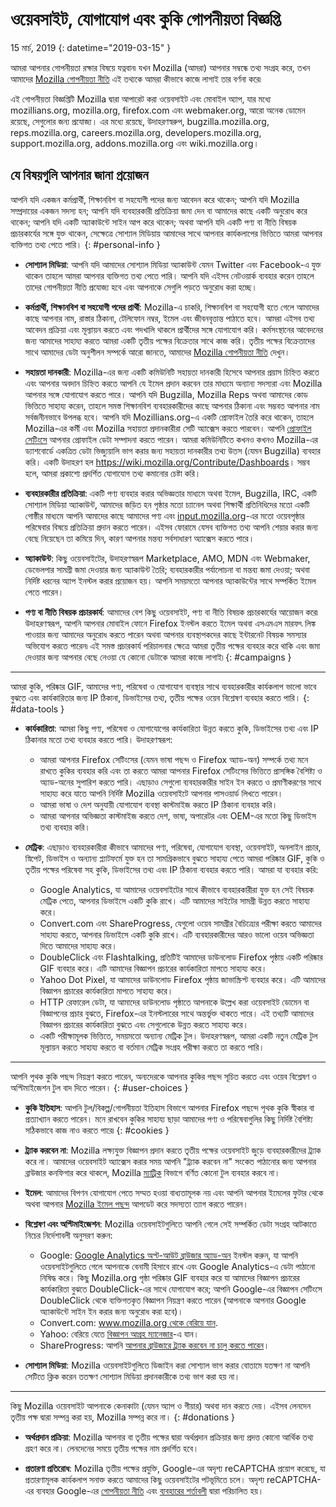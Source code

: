 # ওয়েবসাইট, যোগাযোগ এবং কুকি গোপনীয়তা বিজ্ঞপ্তি

15 মার্চ, 2019
{: datetime="2019-03-15" }

আমরা আপনার গোপনীয়তা রক্ষার বিষয়ে যত্নবান৷ যখন Mozilla (আমরা) আপনার সম্বন্ধে তথ্য সংগ্রহ করে, তখন আমাদের [Mozilla গোপনীয়তা নীতি](https://www.mozilla.org/privacy/) এই তথ্যকে আমরা কীভাবে কাজে লাগাই তার বর্ণনা করে৷

এই গোপনীয়তা বিজ্ঞপ্তিটি Mozilla দ্বারা আপারেট করা ওয়েবসাইট এবং মোবাইল অ্যাপ, যার মধ্যে mozillians.org, mozilla.org, firefox.com এবং webmaker.org, আরো অনেক ডোমেন রয়েছে, সেগুলোর জন্য প্রযোজ্য। এর মধ্যে রয়েছে, উদাহরণস্বরুপ, bugzilla.mozilla.org, reps.mozilla.org, careers.mozilla.org, developers.mozilla.org, support.mozilla.org, addons.mozilla.org এবং wiki.mozilla.org।

## যে বিষয়গুলি আপনার জানা প্রয়োজন

আপনি যদি একজন কর্মপ্রার্থী, শিক্ষানবিশ বা সহযোগী পদের জন্য আবেদন করে থাকেন; আপনি যদি Mozilla সম্প্রদায়ের একজন সদস্য হন; আপনি যদি ব্যবহারকারী প্রতিক্রিয়া জমা দেন বা আমাদের কাছে একটি অনুরোধ করে থাকেন; আপনি যদি একটি অ্যাকাউন্টে সাইন আপ করে থাকেন; অথবা আপনি যদি একটি পণ্য বা নীতি বিষয়ক প্রচারকার্যের সঙ্গে যুক্ত থাকেন, সেক্ষেত্রে সোশ্যাল মিডিয়ায় আমাদের সাথে আপনার কার্যকলাপের ভিত্তিতে আমরা আপনার ব্যক্তিগত তথ্য পেতে পারি। 
{: #personal-info }

* **সোশ্যাল মিডিয়া**: আপনি যদি আমাদের সোশ্যাল মিডিয়া অ্যাকাউন্ট যেমন Twitter এবং Facebook-এ যুক্ত থাকেন তাহলে আমরা আপনার ব্যক্তিগত তথ্য পেতে পারি। আপনি যদি এইসব নেটওয়ার্ক ব্যবহার করেন তাহলে তাদের গোপনীয়তা নীতি প্রযোজ্য হবে এবং আপনাকে সেগুলি পড়তে অনুরোধ করা হচ্ছে।

* **কর্মপ্রার্থী, শিক্ষানবিশ বা সহযোগী পদের প্রার্থী**: Mozilla-এ চাকরি, শিক্ষানবিশ বা সহযোগী হতে গেলে আমাদের কাছে আপনার নাম, রাস্তার ঠিকানা, টেলিফোন নম্বর, ইমেল এবং জীবনবৃত্তান্ত পাঠাতে হবে। আমরা এইসব তথ্য আবেদন প্রক্রিয়া এবং মূল্যায়ন করতে এবং পদখালি থাকলে প্রার্থীদের সঙ্গে যোগাযোগ করি। কর্মসংস্থানের আবেদনের জন্য আমাদের সাহায্য করতে আমরা একটি তৃতীয় পক্ষের বিক্রেতার সাথে কাজ করি। তৃতীয় পক্ষের বিক্রেতাদের সাথে আমাদের ডেটা অনুশীলন সম্পর্কে আরো জানতে, আমাদের [Mozilla গোপনীয়তা নীতি](https://www.mozilla.org/privacy/) দেখুন।

* **সহায়তা দানকারী**: Mozilla-এর জন্য একটি কমিউনিটি সহায়তা দানকারী হিসেবে আপনার প্রয়াস চিহ্নিত করতে এবং আপনার অবদান চিহ্নিত করতে আপনি যে ইমেল প্রদান করবেন তার মাধ্যমে অন্যান্য সদস্যরা এবং Mozilla আপনার সঙ্গে যোগাযোগ করতে পারে। আপনি যদি Bugzilla, Mozilla Reps অথবা আমাদের কোড ভিত্তিতে সাহায্য করেন, তাহলে সমস্ত শিক্ষানবিশ ব্যবহারকারীদের কাছে আপনার ঠিকানা এবং সম্ভবত আপনার নাম সর্বজনীনভাবে উপলব্ধ হবে। আপনি যদি Mozillians.org-এ একটি প্রোফাইল তৈরি করে থাকেন, তাহলে Mozilla-এর কর্মী এবং Mozilla সহায়তা প্রদানকারীরা সেটি অ্যাক্সেস করতে পারবেন। আপনি [প্রোফাইল সেটিংসে](https://mozillians.org/user/edit) আপনার প্রোফাইল ডেটা সম্পাদনা করতে পারেন। আমরা কমিউনিটিতে কখনও কখনও Mozilla-এর ড্যাশবোর্ডে একত্রিত ডেটা ভিজ্যুয়ালি ভাগ করার জন্য সহায়তা দানকারীর তথ্য উতস (যেমন Bugzilla) ব্যবহার করি। একটি উদাহরণ হল <https://wiki.mozilla.org/Contribute/Dashboards>। সম্ভব হলে, আমরা প্রকাশ্যে প্রদর্শিত যোগাযোগ তথ্য কমানোর চেষ্টা করি।

* **ব্যবহারকারীর প্রতিক্রিয়া**: একটি পণ্য ব্যবহার করার অভিজ্ঞতার মাধ্যমে অথবা ইমেল, Bugzilla, IRC, একটি সোশ্যাল মিডিয়া অ্যাকাউন্ট, আমাদের জড়িত হন পৃষ্ঠার মতো চ্যানেল অথবা শিক্ষার্থী প্রতিনিধিদের মতো একটি গোষ্ঠীর মাধ্যমে আপনি আমাদের কাছে আমাদের পণ্য এবং [input.mozilla.org](https://input.mozilla.org/)-এর মতো ওয়েবপৃষ্ঠার পরিষেবার বিষয়ে প্রতিক্রিয়া প্রদান করতে পারেন। এইসব ফোরামে যেসব ব্যক্তিগত তথ্য আপনি শেয়ার করার জন্য বেছে নিয়েছেন তা কমিয়ে দিন, কারণ আপনার মন্তব্য সর্বসাধারণ অ্যাক্সেস করতে পারে।

* **অ্যাকাউন্ট**: কিছু ওয়েবসাইটের, উদাহরণস্বরূপ Marketplace, AMO, MDN এবং Webmaker, ডেভেলপার সামগ্রী জমা দেওয়ার জন্য অ্যাকাউন্ট তৈরি; ব্যবহারকারীর পর্যালোচনা বা মন্তব্য জমা দেওয়া; অথবা নির্দিষ্ট ধরনের অ্যাপ ইনস্টল করার প্রয়োজন হয়। আপনি সময়মতো আপনার অ্যাকাউন্টের সাথে সম্পর্কিত ইমেল পেতে পারেন। 

* **পণ্য বা নীতি বিষয়ক প্রচারকার্য**: আমাদের বেশ কিছু ওয়েবসাইট, পণ্য বা নীতি বিষয়ক প্রচারকার্যের আয়োজন করে৷ উদাহরণস্বরূপ, আপনি আপনার মোবাইল ফোনে Firefox ইনস্টল করতে ইমেল অথবা এসএমএস মারফৎ লিঙ্ক পাওয়ার জন্য আমাদের অনুরোধ করতে পারেন অথবা আপনার ব্যবস্থাপকদের কাছে ইন্টারনেট বিষয়ক সমস্যার অভিযোগ করতে পারেন৷ এই সমস্ত প্রচারকার্য পরিচালনার ক্ষেত্রে আমরা তৃতীয় পক্ষের ব্যবহার করে থাকি এবং জমা দেওয়ার জন্য আপনার বেছে নেওয়া যে কোনো ডেটাকে আমরা কাজে লাগাই৷
{: #campaigns }

---------------------------------------

আমরা কুকি, পরিষ্কার GIF, আমাদের পণ্য, পরিষেবা ও যোগাযোগ ব্যবস্থার সাথে ব্যবহারকারীর কার্যকলাপ ভালো ভাবে বুঝতে এবং কার্যকারিতার জন্য IP ঠিকানা, ডিভাইসের তথ্য, তৃতীয় পক্ষের ওয়েব বিশ্লেষণ ব্যবহার করতে পারি।
{: #data-tools }

* **কার্যকারিতা**: আমরা কিছু পণ্য, পরিষেবা ও যোগাযোগের কার্যকারিতা উন্নত করতে কুকি, ডিভাইসের তথ্য এবং IP ঠিকানার মতো তথ্য ব্যবহার করতে পারি। উদাহরণস্বরূপ:
    * আমরা আপনার Firefox সেটিংসের (যেমন ভাষা পছন্দ ও Firefox অ্যাড-অন) সম্পর্কে তথ্য মনে রাখতে কুকির ব্যবহার করি এবং তা করতে আমরা আপনার Firefox সেটিংসের ভিত্তিতে প্রাসঙ্গিক বৈশিষ্ট্য ও অ্যাড-অনের সুপারিশ করতে পারি। এছাড়াও সেগুলো ব্যবহারকারীর সাইন ইন করতে ও প্রমাণীকরণের সাথে সাহায্য করে যাতে আপনি নির্দিষ্ট Mozilla ওয়েবসাইটে আপনার পাসওয়ার্ড লিখতে পারেন।
    * আমরা ভাষা ও দেশ অনুযায়ী যোগাযোগ ব্যবস্থা কাস্টমাইজ করতে IP ঠিকানা ব্যবহার করি।
    * আমরা আপনার অভিজ্ঞতা কাস্টমাইজ করতে দেশ, ভাষা, অপারেটর এবং OEM-এর মতো কিছু ডিভাইস তথ্য ব্যবহার করি।

* **মেট্রিক**: এছাড়াও ব্যবহারকারীরা কীভাবে আমাদের পণ্য, পরিষেবা, যোগাযোগ ব্যবস্থা, ওয়েবসাইট, অনলাইন প্রচার, স্নিপেট, ডিভাইস ও অন্যান্য প্ল্যাটফর্মে যুক্ত হন তা সামগ্রিকভাবে বুঝতে সাহায্য পেতে আমরা পরিষ্কার GIF, কুকি ও তৃতীয় পক্ষের পরিষেবা সহ কুকি, ডিভাইসের তথ্য এবং IP ঠিকানা ব্যবহার করতে পারি। আমরা যা ব্যবহার করি:
    * Google Analytics, যা আমাদের ওয়েবসাইটের সাথে কীভাবে ব্যবহারকারীরা যুক্ত হন সেই বিষয়ক মেট্রিক পেতে, আপনার ডিভাইসে একটি কুকি রাখে। এটি আমাদের সাইটের সামগ্রী উন্নত করতে সাহায্য করে।
    * Convert.com এবং ShareProgress, যেগুলো ওয়েব সামগ্রীর বৈচিত্র্যের পরীক্ষা করতে আমাদের সাহায্য করতে, আপনার ডিভাইসে একটি কুকি রাখে। এটি ব্যবহারকারীদের আরও ভালো ওয়েব অভিজ্ঞতা দিতে আমাদের সাহায্য করে।
    * DoubleClick এবং Flashtalking, প্রতিটিই আমাদের ডাউনলোড Firefox পৃষ্ঠায় একটি পরিষ্কার GIF ব্যবহার করে। এটি আমাদের বিজ্ঞাপন প্রচারের কার্যকারিতা মাপতে সাহায্য করে।
    * Yahoo Dot Pixel, যা আমাদের ডাউনলোড Firefox পৃষ্ঠায় জাভাস্ক্রিপ্ট ব্যবহার করে। এটি আমাদের বিজ্ঞাপন প্রচারের কার্যকারিতা মাপতে সাহায্য করে। 
    * HTTP রেফারেল ডেটা, যা আমাদের ডাউনলোড পৃষ্ঠাতে আপনাকে উল্লেখ করা ওয়েবসাইট ডোমেন বা বিজ্ঞাপনের প্রচার বুঝতে, Firefox-এর ইনস্টলারের সাথে অন্তর্ভুক্ত থাকতে পারে। এই তথ্যটি আমাদের বিজ্ঞাপন প্রচারের কার্যকারিতা বুঝতে এবং সেগুলোকে উন্নত করতে সাহায্য করে।
    * একটি পরীক্ষামূলক ভিত্তিতে, সময়মতো অন্যান্য মেট্রিক টুল। উদাহরণস্বরূপ, আমরা একটি নতুন মেট্রিক টুল মূল্যায়ন করতে সাহায্য করতে বা বর্তমান মেট্রিক সংগ্রহ পরীক্ষা করতে তা করতে পারি।

---------------------------------------

আপনি পৃথক কুকি পছন্দ নিয়ন্ত্রণ করতে পারেন, অন্যদেরকে আপনার কুকির পছন্দ সূচিত করতে এবং ওয়েব বিশ্লেষণ ও অপ্টিমাইজেশন টুল বাদ দিতে পারেন। 
{: #user-choices }

* **কুকি ইতিহাস**: আপনি টুল/বিকল্প/গোপনীয়তা ইতিহাস বিভাগে আপনার Firefox পছন্দে পৃথক কুকি স্বীকার বা প্রত্যাখ্যান করতে পারেন। মনে রাখবেন কুকির সাহায্য ছাড়া আমাদের পণ্য ও পরিষেবাগুলির কিছু নির্দিষ্ট বৈশিষ্ট্য সঠিকভাবে কাজ নাও করতে পারে৷
{: #cookies }

* **ট্র্যাক করবেন না**: Mozilla লক্ষ্যযুক্ত বিজ্ঞাপন প্রদান করতে তৃতীয় পক্ষের ওয়েবসাইট জুড়ে ব্যবহারকারীদের ট্র্যাক করে না। আমাদের ওয়েবসাইট অ্যাক্সেস করার সময় আপনি "ট্র্যাক করবেন না" সংকেত পাঠানোর জন্য আপনার ব্রাউজার কনফিগার করে থাকলে, Mozilla [ম্যাট্রিক](#data-tools) বিভাগে বর্ণিত কোনো টুল ব্যবহার করবে না।

* **ইমেল**: আমাদের বিপণন যোগাযোগ পেতে সম্মত হওয়া বাধ্যতামূলক নয় এবং আপনি আপনার ইমেলের ফুটার থেকে অথবা আপনার [Mozilla ইমেল পছন্দ](https://www.mozilla.org/newsletter/recovery/) আপডেট করে সদস্যতা ত্যাগ করতে পারেন। 

* **বিশ্লেষণ এবং অপ্টিমাইজেশন**: Mozilla ওয়েবসাইটগুলিতে আপনি গেলে সেই সম্পর্কিত ডেটা সংগ্রহ আটকাতে নিচের নির্দেশাবলী অনুসরণ করুন:
    *  Google: [Google Analytics অপ্ট-আউট ব্রাউজার অ্যাড-অন](https://tools.google.com/dlpage/gaoptout) ইনস্টল করুন, যা আপনি ওয়েবসাইটগুলিতে গেলে আপনাকে বেনামী হিসাবে রাখে এবং Google Analytics-এ ডেটা পাঠানো নিষিদ্ধ করে। কিছু Mozilla.org পৃষ্ঠা পরিষ্কার GIF ব্যবহার করে যা আমাদের বিজ্ঞাপন প্রচারের কার্যকারিতা বুঝতে DoubleClick-এর সাথে যোগাযোগ করে; আপনি Google-এর বিজ্ঞাপন সেটিংসে DoubleClick থেকে ব্যক্তিগতকৃত বিজ্ঞাপন নিয়ন্ত্রণ করতে পারেন (আপনাকে আপনার Google অ্যাকাউন্টে সাইন ইন করার জন্য অনুরোধ করা হবে)।
    *  Convert.com: [www.mozilla.org থেকে বেরিয়ে যান](https://www.mozilla.org/exp/opt-out/).
    *  Yahoo: বেরিয়ে যেতে [বিজ্ঞাপন আগ্রহ ম্যানেজার](https://aim.yahoo.com/aim/us/en/optout/)-এ যান।
    *  ShareProgress: আপনি [আপনার ব্রাউজারে ট্র্যাক করবেন না চালু করতে পারেন](https://support.mozilla.org/kb/how-do-i-turn-do-not-track-feature)।

* **সোশ্যাল মিডিয়া**: Mozilla ওয়েবসাইটগুলিতে ডিজাইন করা সোশ্যাল ভাগ করার বোতামে যতক্ষণ না আপনি সেটিতে ক্লিক করেন ততক্ষণ সোশ্যাল মিডিয়া প্রদানকারীকে তথ্য ভাগ করা হয় না।

---------------------------------------

কিছু Mozilla ওয়েবসাইট আপনাকে কেনাকাটা (যেমন অ্যাপ ও গীয়ার) অথবা দান করতে দেয়। এইসব লেনদেন তৃতীয় পক্ষ দ্বারা সম্পন্ন করা হয়, Mozilla সম্পন্ন করে না। 
{: #donations }

* **অর্থপ্রদান প্রক্রিয়া**: Mozilla আপনার বা তৃতীয় পক্ষের দ্বারা অর্থপ্রদান প্রক্রিয়ার জন্য প্রদত্ত কোনো আর্থিক তথ্য গ্রহণ করে না। লেনদেনের সময়ে তৃতীয় পক্ষের নাম প্রদর্শিত হবে।

* **প্রতারণা প্রতিরোধ**: Mozilla তৃতীয় পক্ষের প্রযুক্তি, Google-এর অদৃশ্য reCAPTCHA প্রয়োগ করেছে, যা প্রতারণামূলক কার্যকলাপ সনাক্ত করতে আমাদের কিছু ওয়েবসাইটের পটভূমিতে চলে। অদৃশ্য reCAPTCHA-এর ব্যবহার Google-এর [গোপনীয়তা নীতি](https://www.google.com/intl/en/policies/privacy/) এবং [ব্যবহারের শর্তাবলী](https://www.google.com/intl/en/policies/terms/) দ্বারা পরিচালিত হয়।

